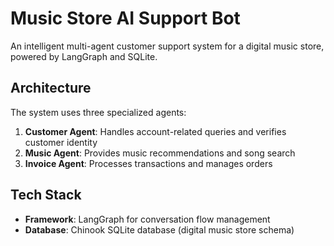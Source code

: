 # Music Store AI Support Bot

An intelligent multi-agent customer support system for a digital music store, powered by LangGraph and SQLite.

## Architecture

The system uses three specialized agents:

1. **Customer Agent**: Handles account-related queries and verifies customer identity
2. **Music Agent**: Provides music recommendations and song search
3. **Invoice Agent**: Processes transactions and manages orders

## Tech Stack

- **Framework**: LangGraph for conversation flow management
- **Database**: Chinook SQLite database (digital music store schema)


